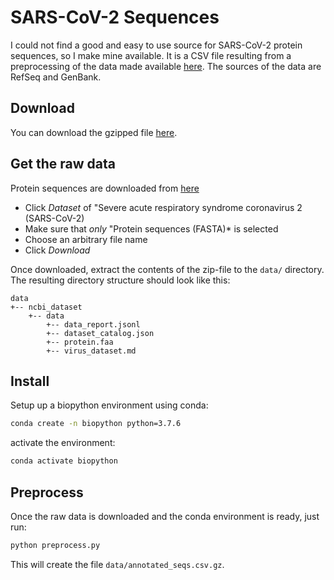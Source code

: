 # SARS-CoV-2 Sequences
I could not find a good and easy to use source for SARS-CoV-2 protein sequences, so I make mine available. It is a CSV file resulting from a preprocessing of the data made available [here](https://www.ncbi.nlm.nih.gov/datasets/coronavirus/genomes/). The sources of the data are RefSeq and GenBank.

## Download
You can download the gzipped file [here](https://github.com/daenuprobst/SARS-CoV-2-seqs/blob/main/data/annotated_seqs.csv.gz?raw=true).

## Get the raw data
Protein sequences are downloaded from [here](https://www.ncbi.nlm.nih.gov/datasets/coronavirus/genomes/)
- Click *Dataset* of "Severe acute respiratory syndrome coronavirus 2 (SARS-CoV-2)
- Make sure that *only* "Protein sequences (FASTA)* is selected
- Choose an arbitrary file name
- Click *Download*

Once downloaded, extract the contents of the zip-file to the `data/` directory. The resulting directory structure should look like this:

```
data
+-- ncbi_dataset
    +-- data
        +-- data_report.jsonl
        +-- dataset_catalog.json
        +-- protein.faa
        +-- virus_dataset.md
```

## Install
Setup up a biopython environment using conda:

```bash
conda create -n biopython python=3.7.6
```

activate the environment:

```bash
conda activate biopython
```

## Preprocess
Once the raw data is downloaded and the conda environment is ready, just run:

```bash
python preprocess.py
```

This will create the file `data/annotated_seqs.csv.gz`.